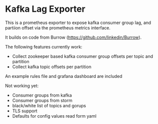 # Kafka Lag Exporter

This is a prometheus exporter to expose kafka consumer group lag, and partiion
offset via the prometheus metrics interface.

It builds on code from Burrow (https://github.com/linkedin/Burrow).

The following features currently work:

- Collect zookeeper based kafka consumer group offsets per topic and partition
- Collect kafka topic offsets per partition

An example rules file and grafana dashboard are included

Not working yet:

- Consumer groups from kafka
- Consumer groups from storm
- black/white list of topics and gorups
- TLS support
- Defaults for config values read form yaml
